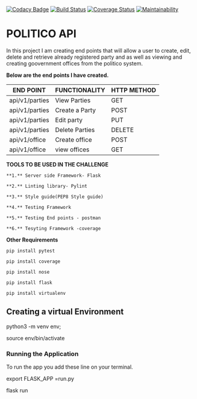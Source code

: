 [![Codacy Badge](https://api.codacy.com/project/badge/Grade/f7bd68661f4148e8bb70aa4f1c25c87e)](https://www.codacy.com/app/Jacksonmwirigi/politico?utm_source=github.com&amp;utm_medium=referral&amp;utm_content=Jacksonmwirigi/politico&amp;utm_campaign=Badge_Grade) [![Build Status](https://travis-ci.org/Jacksonmwirigi/politico.svg?branch=develop)](https://travis-ci.org/Jacksonmwirigi/politico)
[![Coverage Status](https://coveralls.io/repos/github/Jacksonmwirigi/politico/badge.svg?branch=develop)](https://coveralls.io/github/Jacksonmwirigi/politico?branch=develop)
[![Maintainability](https://api.codeclimate.com/v1/badges/7dfc59d33df29d7d5cbf/maintainability)](https://codeclimate.com/github/Jacksonmwirigi/politico/maintainability)

# POLITICO API

In this project I am creating end points that will allow a user to create, edit, delete and retrieve already registered party and as well as viewing and creating goovernment offices from the politico system.

**Below are the end points I have created.**

|    END POINT   | FUNCTIONALITY  | HTTP METHOD |
|----------------|----------------|-------------|
| api/v1/parties | View Parties   |  GET        |
| api/v1/parties | Create a Party |  POST       |
| api/v1/parties | Edit party     |  PUT        |
| api/v1/parties | Delete Parties |  DELETE     |
| api/v1/office  | Create office  |  POST       |
| api/v1/office  | view offices   |  GET        |

**TOOLS TO BE USED IN THE CHALLENGE**

    **1.** Server side Framework- Flask

    **2.** Linting library- Pylint

    **3.** Style guide(PEP8 Style guide)

    **4.** Testing Framework

    **5.** Testing End points - postman

    **6.** Tesyting Framework -coverage

**Other Requirements**

    pip install pytest

    pip install coverage

    pip install nose

    pip install flask

    pip install virtualenv

## Creating a virtual Environment

python3 -m venv env;

source env/bin/activate

### Running the Application

To run the app you add these line on your terminal.

export FLASK_APP =run.py

flask run